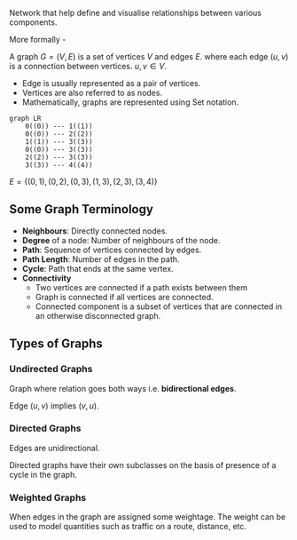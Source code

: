 

Network that help define and visualise relationships between various components.

More formally -

A graph $G = (V, E)$ is a set of vertices $V$ and edges $E$.
    where each edge $(u,v)$ is a connection between vertices. $u, v \in V$.

- Edge is usually represented as a pair of vertices.
- Vertices are also referred to as nodes.
- Mathematically, graphs are represented using Set notation.

```mermaid
graph LR
    0((0)) --- 1((1))    
    0((0)) --- 2((2))
    1((1)) --- 3((3))            
    0((0)) --- 3((3))
    2((2)) --- 3((3))
    3((3)) --- 4((4))                      
```
$E = \{(0,1), (0,2), (0,3), (1,3), (2,3), (3,4)\}$

## Some Graph Terminology

- **Neighbours**: Directly connected nodes.
- **Degree** of a node: Number of neighbours of the node.
- **Path**: Sequence of vertices connected by edges.
- **Path Length**: Number of edges in the path.
- **Cycle**: Path that ends at the same vertex.
- **Connectivity**
  - Two vertices are connected if a path exists between them
  - Graph is connected if all vertices are connected.
  - Connected component is a subset of vertices that are connected in an otherwise disconnected graph.


## Types of Graphs

### Undirected Graphs


Graph where relation goes both ways i.e. **bidirectional edges**.

Edge $(u,v)$ implies $(v,u)$.

### Directed Graphs

Edges are unidirectional.

Directed graphs have their own subclasses on the basis of presence of a cycle in the graph.


### Weighted Graphs

When edges in the graph are assigned some weightage. The weight can be used to model quantities such as traffic on a route, distance, etc.